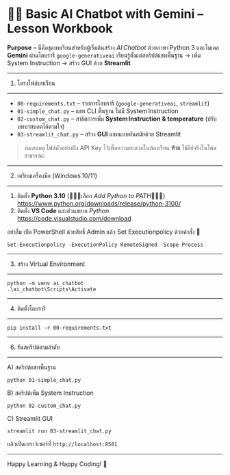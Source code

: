 🧑‍💻 Basic AI Chatbot with Gemini – Lesson Workbook
===============================================

**Purpose** – นี่คือชุดบทเรียนสำหรับผู้เริ่มต้นสร้าง *AI Chatbot* ด้วยภาษา Python 3 และโมเดล **Gemini** ผ่านไลบรารี `google‑generativeai`  เรียนรู้ตั้งแต่สคริปต์แชทพื้นฐาน → เพิ่ม System Instruction → สร้าง GUI ด้วย **Streamlit**

------------------------------------------------------------
1. โครงไฟล์บทเรียน
------------------------------------------------------------
- `00-requirements.txt`  – รายการไลบรารี (`google-generativeai`, `streamlit`)
- `01-simple_chat.py`    – แชท CLI พื้นฐาน ไม่มี System Instruction
- `02-custom_chat.py`    – สาธิตการเพิ่ม **System Instruction & temperature** (ปรับบทบาทบอตได้ตามใจ)
- `03-streamlit_chat.py` – สร้าง **GUI** แชทแบบทันสมัยด้วย Streamlit

> *หมายเหตุ* ไฟล์ตัวอย่างฝัง API Key ไว้เพื่อความสะดวกในห้องเรียน **ห้าม** ใช้คีย์จริงในโค้ดสาธารณะ

------------------------------------------------------------
2. เตรียมเครื่องมือ (Windows 10/11)
------------------------------------------------------------
1) ติดตั้ง **Python 3.10** (📌📌📌เลือก *Add Python to PATH*📌📌📌) https://www.python.org/downloads/release/python-3100/
2) ติดตั้ง **VS Code** และส่วนขยาย *Python* https://code.visualstudio.com/download

อย่าลืม เปิด PowerShell ด้วยสิทธิ์ Admin แล้ว Set Executionpolicy ด้วยคำสั่ง  📌 
```
Set-Executionpolicy -ExecutionPolicy RemoteSigned -Scope Process
```

------------------------------------------------------------
3. สร้าง Virtual Environment
------------------------------------------------------------
```
python -m venv ai_chatbot
.\ai_chatbot\Scripts\Activate
```

------------------------------------------------------------
4. ติดตั้งไลบรารี
------------------------------------------------------------
```
pip install -r 00-requirements.txt
```

------------------------------------------------------------

6. รันสคริปต์ตามลำดับ
------------------------------------------------------------
A) สคริปต์แชทพื้นฐาน
```
python 01-simple_chat.py
```
B) สคริปต์เพิ่ม System Instruction
```
python 02-custom_chat.py
```
C) Streamlit GUI
```
streamlit run 03-streamlit_chat.py
```
แล้วเปิดเบราว์เซอร์ที่ `http://localhost:8501`

------------------------------------------------------------


Happy Learning & Happy Coding! 🚀

